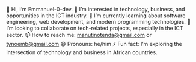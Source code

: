👋 Hi, I’m Emmanuel-0-dev.
👀 I’m interested in technology, business, and opportunities in the ICT industry.
🌱 I’m currently learning about software engineering, web development, and modern programming technologies.
💞️ I’m looking to collaborate on tech-related projects, especially in the ICT sector.
📫 How to reach me: manutinotenda@gmail.com or tynoemb@gmail.com
😄 Pronouns: he/him
⚡ Fun fact: I’m exploring the intersection of technology and business in African countries.

<!---
Emmanuel-0-dev/Emmanuel-0-dev is a ✨ special ✨ repository because its `README.md` (this file) appears on your GitHub profile.
You can click the Preview link to take a look at your changes.
--->
